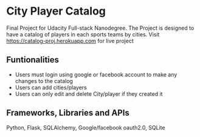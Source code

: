 # City Player Catalog 

Final Project for Udacity Full-stack Nanodegree. The Project is designed to have a catalog of players in each sports teams by cities.
Visit https://catalog-proj.herokuapp.com for live project

## Funtionalities

* Users must login using google or facebook account to make any changes to the catalog
* Users can add cities/players
* Users can only edit and delete City/player if they created it

## Frameworks, Libraries and APIs
Python, Flask, SQLAlchemy, Google/facebook oauth2.0, SQLite

